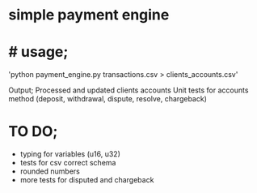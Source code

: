# simple payment engine

#  # usage; 

'python payment_engine.py transactions.csv > clients_accounts.csv'

Output; 
Processed and updated clients accounts 
Unit tests for accounts method (deposit, withdrawal, dispute, resolve, chargeback)

# TO DO;
- typing for variables (u16, u32) 
- tests for csv correct schema 
- rounded numbers 
- more tests for disputed and chargeback 

